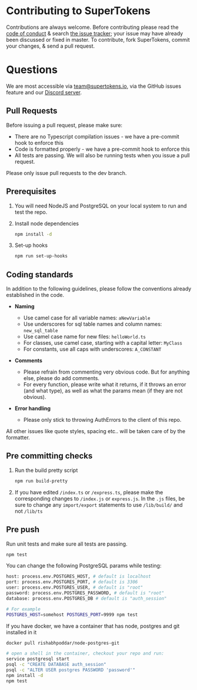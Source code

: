 # Contributing to SuperTokens

Contributions are always welcome. Before contributing please read the [code of conduct](https://github.com/supertokens/supertokens-node-postgres-ref-jwt/blob/master/CODE_OF_CONDUCT.md) & search [the issue tracker](https://github.com/supertokens/supertokens-node-postgres-ref-jwt/issues); your issue may have already been discussed or fixed in master. To contribute, fork SuperTokens, commit your changes, & send a pull request.

# Questions
We are most accessible via team@supertokens.io, via the GitHub issues feature and our [Discord server](https://supertokens.io/discord). 

## Pull Requests
Before issuing a pull request, please make sure:
- There are no Typescript compilation issues - we have a pre-commit hook to enforce this
- Code is formatted properly - we have a pre-commit hook to enforce this
- All tests are passing. We will also be running tests when you issue a pull request.

Please only issue pull requests to the dev branch.


## Prerequisites

1) You will need NodeJS and PostgreSQL on your local system to run and test the repo.

2) Install node dependencies
    ```bash
    npm install -d
    ```

3) Set-up hooks
    ```bash
    npm run set-up-hooks
    ```

## Coding standards
In addition to the following guidelines, please follow the conventions already established in the code.

- **Naming**
    - Use camel case for all variable names: ```aNewVariable```
    - Use underscores for sql table names and column names: ```new_sql_table```
    - Use camel case name for new files: ```helloWorld.ts```
    - For classes, use camel case, starting with a capital letter: ```MyClass```
    - For constants, use all caps with underscores: ```A_CONSTANT```

- **Comments**
    - Please refrain from commenting very obvious code. But for anything else, please do add comments.
    - For every function, please write what it returns, if it throws an error (and what type), as well as what the params mean (if they are not obvious).

- **Error handling**
    - Please only stick to throwing AuthErrors to the client of this repo.

All other issues like quote styles, spacing etc.. will be taken care of by the formatter.


## Pre committing checks

1) Run the build pretty script
    ```bash
    npm run build-pretty
    ```

2) If you have edited ```/index.ts``` or ```/express.ts```, please make the corresponding changes to ```/index.js``` or ```express.js```. In the ```.js``` files, be sure to change any ```import/export``` statements to use ```/lib/build/``` and not ```/lib/ts``` 


## Pre push

Run unit tests and make sure all tests are passing.
```bash
npm test
```
You can change the following PostgreSQL params while testing:
```bash
host: process.env.POSTGRES_HOST, # default is localhost
port: process.env.POSTGRES_PORT, # default is 3306
user: process.env.POSTGRES_USER, # default is "root"
password: process.env.POSTGRES_PASSWORD, # default is "root"
database: process.env.POSTGRES_DB # default is "auth_session"

# For example
POSTGRES_HOST=somehost POSTGRES_PORT=9999 npm test
```
If you have docker, we have a container that has node, postgres and git installed in it
````bash
docker pull rishabhpoddar/node-postgres-git

# open a shell in the container, checkout your repo and run:
service postgresql start
psql -c "CREATE DATABASE auth_session"
psql -c "ALTER USER postgres PASSWORD 'password'"
npm install -d
npm test
````

